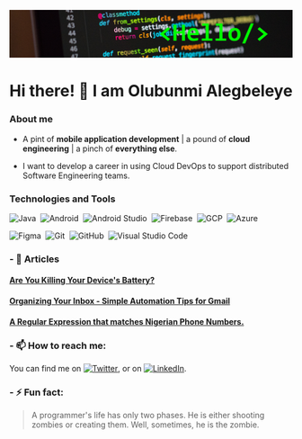 ![Header](https://github.com/olubunmialegbeleye/olubunmialegbeleye/blob/master/header.png)
# Hi there! 👋 I am Olubunmi Alegbeleye


### About me

- A pint of **mobile application development** | a pound of **cloud engineering** | a pinch of **everything else**. 

- I want to develop a career in using Cloud DevOps to support distributed Software Engineering teams.

### Technologies and Tools
![Java](https://img.shields.io/badge/-Java-05122A?style=flat&logo=Java&logoColor=FFA518)&nbsp;
![Android](https://img.shields.io/badge/-Android-05122A?style=flat&logo=Android&logoColor=3DDC84)&nbsp;
![Android Studio](https://img.shields.io/badge/-Android%20Studio-05122A?style=flat&logo=Android%20Studio&logoColor=3DDC84)&nbsp;
![Firebase](https://img.shields.io/badge/-Firebase-05122A?style=flat&logo=Firebase&logoColor=FFCA28)&nbsp;
![GCP](https://img.shields.io/badge/-GCP-05122A?style=flat&logo=Google%20Cloud&logoColor=4285F4)&nbsp;
![Azure](https://img.shields.io/badge/-Azure-05122A?style=flat&logo=Microsoft%20Azure&logoColor=0078D7)&nbsp;


![Figma](https://img.shields.io/badge/-Figma-05122A?style=flat&logo=Figma&logoColor=F24E1E)&nbsp;
![Git](https://img.shields.io/badge/-Git-05122A?style=flat&logo=git)&nbsp;
![GitHub](https://img.shields.io/badge/-GitHub-05122A?style=flat&logo=github)&nbsp;
![Visual Studio Code](https://img.shields.io/badge/-Visual%20Studio%20Code-05122A?style=flat&logo=visual-studio-code&logoColor=007ACC)&nbsp;

 
### - 📖 Articles
#### [Are You Killing Your Device's Battery?](https://www.linkedin.com/pulse/you-killing-your-devices-battery-olubunmi-alegbeleye/?lipi=urn%3Ali%3Apage%3Ad_flagship3_profile_view_base_post_details%3B%2FeFoTYFOTiKmbiB4j%2FMljA%3D%3D)
#### [Organizing Your Inbox - Simple Automation Tips for Gmail](https://medium.com/@olubunmi.alegbeleye/organizing-your-inbox-simple-automation-tips-for-gmail-b7d5344d0020)
#### [A Regular Expression that matches Nigerian Phone Numbers.](https://olubunmi-alegbeleye.medium.com/a-regular-expression-that-matches-nigerian-phone-numbers-d00fb32b6949)

### - 📫 How to reach me:
You can find me on [![Twitter][1.2]][1], or on [![LinkedIn][2.2]][2].

### - ⚡ Fun fact:
 > A programmer's life has only two phases. He is either shooting zombies or creating them. Well, sometimes, he is the zombie.

<!-- Icons -->

[1.2]: http://i.imgur.com/wWzX9uB.png (twitter icon without padding)
[2.2]: https://raw.githubusercontent.com/MartinHeinz/MartinHeinz/master/linkedin-3-16.png (LinkedIn icon without padding)

<!-- Links to your social media accounts -->

[1]: https://twitter.com/AlegbeleyeBunmi
[2]: https://www.linkedin.com/in/olubunmialegbeleye/
<!--
**olubunmialegbeleye/olubunmialegbeleye** is a ✨ _special_ ✨ repository because its `README.md` (this file) appears on your GitHub profile.

Here are some ideas to get you started:

- 🔭 I’m currently working on ...
- 🌱 I’m currently learning ...
- 👯 I’m looking to collaborate on ...
- 🤔 I’m looking for help with ...
- 💬 Ask me about ...
- 📫 How to reach me: ...
- 😄 Pronouns: ...
- ⚡ Fun fact: ...
-->
